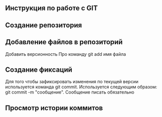 ## Инструкция по работе с GIT

## Создание репозитория

## Добавление файлов в репозиторий
Добавить версионность Про команду git add имя файла

## Создание фиксаций
Для того чтобы зафиксировать изменения по текущей версии используется команда git commit. Используется следующим образом: git commit -m "сообщение". Сообщение писать обязательно

## Просмотр истории коммитов
